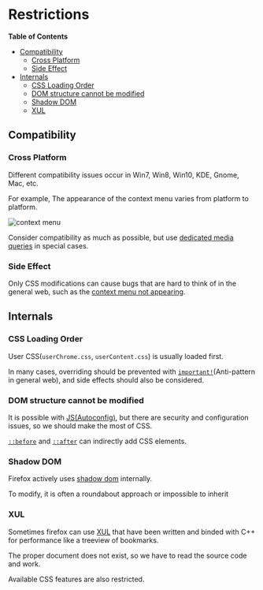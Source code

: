 # Restrictions
<!-- markdown-toc start - Don't edit this section. Run M-x markdown-toc-refresh-toc -->
**Table of Contents**

- [Compatibility](#compatibility)
  * [Cross Platform](#cross-platform)
  * [Side Effect](#side-effect)
- [Internals](#internals)
  * [CSS Loading Order](#css-loading-order)
  * [DOM structure cannot be modified](#dom-structure-cannot-be-modified)
  * [Shadow DOM](#shadow-dom)
  * [XUL](#xul)

<!-- markdown-toc end -->

## Compatibility
### Cross Platform
Different compatibility issues occur in Win7, Win8, Win10, KDE, Gnome, Mac, etc.

For example, The appearance of the context menu varies from platform to platform.

![context menu](https://user-images.githubusercontent.com/25581533/124066951-0eb21c00-da29-11eb-9ac4-c6b82a268c6f.png)

Consider compatibility as much as possible, but use [dedicated media queries](https://github.com/mozilla/gecko-dev/blob/d6188c9ce02efeea309e7177fc14c9eb2f09db37/servo/components/style/gecko/media_features.rs#L906-L930) in special cases.

### Side Effect
Only CSS modifications can cause bugs that are hard to think of in the general web, such as the [context menu not appearing](https://github.com/black7375/Firefox-UI-Fix/issues/114).

## Internals
### CSS Loading Order
User CSS(`userChrome.css`, `userContent.css`) is usually loaded first.

In many cases, overriding should be prevented with [`important!`](https://developer.mozilla.org/en-US/docs/Web/CSS/Specificity#the_!important_exception)(Anti-pattern in general web), and side effects should also be considered.

### DOM structure cannot be modified
It is possible with [JS(Autoconfig)](./Prefence.md#auto-config), but there are security and configuration issues, so we should make the most of CSS.

[`::before`](https://developer.mozilla.org/en-US/docs/Web/CSS/::before) and [`::after`](https://developer.mozilla.org/en-US/docs/Web/CSS/::after) can indirectly add CSS elements.

### Shadow DOM
Firefox actively uses [shadow dom](https://developer.mozilla.org/en-US/docs/Web/Web_Components/Using_shadow_DOM) internally.

To modify, it is often a roundabout approach or impossible to inherit

### XUL
Sometimes firefox can use [XUL](https://en.wikipedia.org/wiki/XUL) that have been written and binded with C++ for performance like a treeview of bookmarks.

The proper document does not exist, so we have to read the source code and work.

Available CSS features are also restricted.
